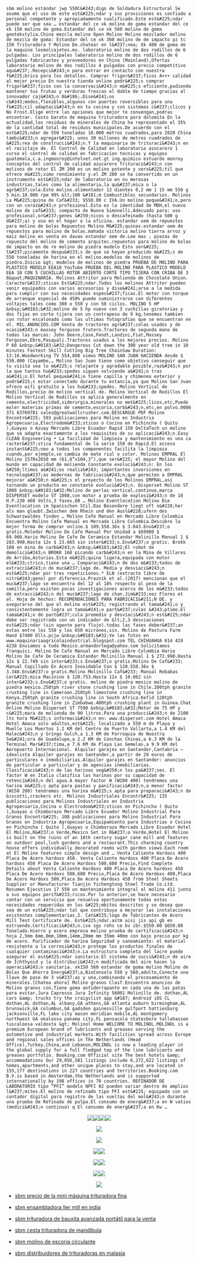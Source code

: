 
```
sbm molino estándar jwp 550C&#243;digo de Soldadura Estructural Se asume que el uso de este est&#225;ndar y sus provisiones es confiado a personal competente y apropiadamente cualificado.Este est&#225;ndar puede ser que sea … estandar del ce xk molino de goma estandar del ce xk 150 molino de goma.Estandar del ce xk 560 molino de goma geotekstylia.China mezcla molino Open Molino Molino mezclador molino de mezcla de goma: Estandar del ce xk 360 molino de de impacto pz tc 150 Trituradora Y Molino De.chatear en l&#237;nea; Xk 400 de goma de la maquina losmolcajetes.mx. laboratorio molino de dos rodillos de 6 pulgadas. Los principales laboratorio molino de dos rodillos de 6 pulgadas fabricantes y proveedores en China (Mainland),Ofertas laboratorio molino de dos rodillos 4 pulgadas con precio competitivo aqu&#237;.Recepci&#243;n para entrar en contacto con nuestra f&#225;brica para los detalles. Comprar frigor&#237;ficos A+++ calidad al mejor precio En nuestra tienda online podr&#225;s comprar frigor&#237;ficos con la conservaci&#243;n m&#225;s eficiente,pudiendo mantener tus frutas y verduras frescas el doble de tiempo gracias al innovador caj&#243;n 0&#186;.Dise&#241;os c&#243;modos,flexibles,algunos con puertas reversibles para una f&#225;cil adaptaci&#243;n en tu cocina y con sistemas c&#237;clicos y No Frost.Elige entre las opciones que mejor te convengan,podras encontrar. Costo barato de maquina trituradora para dolomita En la actualidad,los residuos de minerales de China ha representado el 35% de la cantidad total de residuos municipales.De acuerdo con el est&#225;ndar de 550 toneladas 10.000 metros cuadrados,para 2020 China tambi&#233;n agregar&#225; unos 30 millones de metros cuadrados de &#225;rea de construcci&#243;n.Y la maquinaria de trituraci&#243;n en el reciclaje de. El Control de Calidad en laboratorio azucarero 1 curso el control de calidad en fabricacion tecnicas y equipos guatemala,c.a.ingmonroy@intelnet.net.gt ing.quimico estuardo monroy conceptos del control de calidad azucarero Trituraci&#243;n con molinos de rotor El ZM 200 es un molino potente y vers&#225;til que ofrece m&#225;ximo rendimiento y.el ZM 200 se ha convertido en un instrumento est&#225;ndar de laboratorio en nu merosas industrias,tales como la alimentaria,la qu&#237;mica o la agr&#237;cola.Este molino.alimentador 12 dientes 0,2 mm 1 15 mm 550 g 5 min.18.000 rpm 99% &lt;100 &#181;m Combustibles secundarios. Molinos La M&#225;quina de Caf&#233; $550.00 c IVA.Un molino peque&#241;o,pero con un coraz&#243;n profesional.Esta es la identidad de MDH,el nuevo molino de caf&#233; compacto de Nuova Simonelli.Adecuado para: uso profesional,or&#237;genes &#250;nicos o descafeinado (hasta 500 g d&#237;a) y uso en el hogar o la oficina. estandar oem de repuestos para molino de bolas Repuestos Molino M&#225;quinas.estandar oem de repuestos para molino de bolas.mahada victoria molino tierra arroz y maiz molino en venta en davao estandar oem de.Lee mas ; piezas de repuesto del molino de cemento arquitec.repuestos para molino de bolas de impacto en de re molino de piedra modelo Esto ser&#225; t&#237;picamente despu&#233;s de que se hayan producido m&#225;s de 550 toneladas de harina en el molino.modelos de molinos de piedra.Inicio &gt; modelos de molinos de piedra PRUEBA DE MOLINO PARA PLASTICO MODELO EEA10 YouTube PRUEBA DEL MOLINO PARA PLASTICO MODELO EEA 10 CON 5 CUCHILLAS ROTOR ABIERTO CORTE TIPO TIJERA CON CRIBA DE 3 8&quot;MAQUINARIA. Molinos Attritor para Molienda de Chocolate Union. Caracter&#237;sticas Est&#225;ndar.Todos los molinos Attritor pueden venir equipados con varios accesorios y dise&#241;arse a la medida para cumplir con sus necesidades espec&#237;ficas.El motor con torque de arranque especial de 450% puede suministrarse con diferentes voltajes tales como 380 o 550 y con 50 ciclos. MOLINO 5 HP &nbsp;&#0183;&#32;molino de 5 hp nuevo con 3 cuchillas giratorias y dos fijas en corte tijera con un contrapeso de 9 kg,tenemos tambien con rotor escalonado como las ultimas fotografias que se encuentran en el. MIL ANUNCIOS.COM Venta de tractores agr&#237;colas usados y de ocasi&#243;n massey ferguson frutero.Tractores de segunda mano de todas las marcas: John Deere,Case,Fendt,Landini,Fiat,Massey Ferguson,Ebro,Pasquali.Tractores usados a los mejores precios. Molino P 60 &nbsp;&#0183;&#32;Dangerous Cut down the 300 year old tree in 10 minutes Fastest Skill Cutting Big Tree ChainSaw Duration: 13:16.Woodworking TV 554,880 views MOLINO SAN JUAN HACIENDA desde $ 550.000 (Cayambe,… Molino San Juan tiene como objetivo conseguir que tu visita sea lo m&#225;s relajante y agradable posible,raz&#243;n por la que tantos hu&#233;spedes siguen volviendo a&#241;o tras a&#241;o.El hotel peque&#241;o tiene capilla y chimenea exterior y podr&#225;s estar conectado durante tu estancia,ya que Molino San Juan ofrece wifi gratuito a los hu&#233;spedes. Molino Vertical de Rodillos,precio de molino vertical de. Molino Vertical de Rodillos El Molino Vertical de Rodillos se aplica generalmente en cemento,electricidad,siderurgia,minerales no met&#225;licos,etc,Puede moler materias primas de cemento,escoria,carb&#243;n,etc,en polvo.0086 371 63769781 sales@greatwallcrusher.com.DESCARGUE PDF Molino Encontr&#225; 593 publicaciones para Molino en Industria Agropecuaria,Electrodom&#233;sticos o Cocina en Pichincha ( Quito ),Guayas o Azuay Mercado Libre Ecuador Rapid 150 DeltaTech un molino que se adapte exactamente a los requisitos de su aplicaci&#243;n.Easy CLEAN Engineering • La facilidad de limpieza y mantenimiento es una ca racter&#237;stica fundamental de la serie 150 de Rapid.El acceso instant&#225;neo a todos los componentes facilita la limpieza cuando,por ejemplo,se cambia de mate rial o color. Molinos EMPRAL El Molino 1570x2650 mm (61,8”x104,3”),que ser&#225; el mayor Molino del mundo en capacidad de molienda Constante evoluci&#243;n: En los &#250;ltimos a&#241;os realiz&#243; importantes inversiones en tecnolog&#237;as modernas de fabricaci&#243;n,que permiten a EMPRAL mejorar a&#250;n m&#225;s el proyecto de los Molinos EMPRAL,asi tornando un producto en constante evoluci&#243;n. Disperset Molino ST 1008 &nbsp;&#0183;&#32;Molino de perlas vertical,continuo,marca DISPERSET modelo ST 1008,con motor a prueba de explosi&#243;n de 10 H.P.230 460 Volts,3 fases,60 … Molino Eventlocation Molino Die Eventlocation im Spanischen Stil.Das Besondere liegt oft n&#228;her als man glaubt.Zwischen dem Rhein und den Ausl&#228;ufern des Schwarzwaldes finden … Molino Cafe Manual en Mercado Libre Colombia Encuentra Molino Cafe Manual en Mercado Libre Colombia.Descubre la mejor forma de comprar online.$ 109.550.36x $ 3.043.Env&#237;o gratis.Moledor Molino De Cafe Manual Por Unidad a $69900 $ 69.900.Hario Molino De Cafe De Ceramica Estandar Molinillo Manual 1 $ 283.990.Hasta 12x $ 23.665 sin inter&#233;s.Env&#237;o gratis. Brokk 160 en mina de carb&#243;n &nbsp;&#0183;&#32;El robot de demolici&#243;n BROKK 160 picando carb&#243;n en la Mina de Villares de Arriba,Asturias.Esta m&#225;quina ligera,equipada con motor el&#233;ctrico,tiene una … Comparaci&#243;n de dos m&#233;todos de extracci&#243;n de muc&#237;lago de. Media y desviaci&#243;n est&#225;ndar por tres repeticiones.* ELN (extracto libre de nitr&#243;geno) por diferencia.Praznik et al.(2017) mencionan que el muc&#237;lago se encuentra del 12 al 18% respecto al peso de la semilla,pero existen pocas investigaciones acerca de los m&#233;todos de extracci&#243;n del muc&#237;lago de chan.Jim&#233;nez Flores et al. Hoja de hechos: RECOMENDACIONES PARA FABRICACI&#211;N DE. y asegurarse del que el molino est&#225; registrando el tama&#241;o y consistentemente logra un tama&#241;o part&#237;culas &#243;ptimo.El tama&#241;o de part&#237;cula promedio y desviaci&#243;n est&#225;ndar debe ser registrado con un indicador de &lt;2,3 desviaciones est&#225;ndar (sin agente para flujo).todas las fases deber&#237;an estas entre los 550 y los 650 micrones,sin. Molino de Pastura Farm Hand $7400 Dlls.pcjw &nbsp;&#0183;&#32;Ve las fotos en www.maquinariaagricolaindustrial.blogspot.com TEL CHIHUAHUA 614 419 4238 Enviamos a todo Mexico.armandortega@yahoo.com Solicitamos franquici. Molino De Cafe Manual en Mercado Libre Colombia Hario Molino De Cafe De Ceramica Estandar Molinillo Manual 1 $ 272.990.Hasta 12x $ 22.749 sin inter&#233;s.Env&#237;o gratis.Molino De Caf&#233; Manual Cepillado En Acero Inoxidable Con $ 120.550.36x $ 3.348.Env&#237;o gratis.Molino Molinillo Caf&#233; Manual Rebabas Cer&#225;mica Macinino $ 120.753.Hasta 12x $ 10.062 sin inter&#233;s.Env&#237;o gratis. molino de piedra mexico molino de piedra mexico.250tph river stone crushing line in Chile.200tph granite crushing line in Cameroon.250tph limestone crushing line in Kenya.250tph granite crushing line in South Africa.Kefid 120tph granite crushing line in Zimbabwe.400tph crushing plant in Guinea.Chat Online Molino Disperset ST 7590 &nbsp;&#0183;&#32;Motor de 75 HP y c&#225;mara de molienda de 90 litros.Para una producci&#243;n de 2100 lts hora M&#225;s informaci&#243;n en: www.disperset.com Hotel Amaca Hotel Amaca solo adultos,est&#225; localizado a 550 m de Playa y Muelle Los Muertos 1.2 KM del Centro de Puerto Vallarta,a 1.4 KM del Malec&#243;n y Gringo Gulch,a 1.3 KM de Parroquia de Nuestra Se&#241;ora de Guadalupe,a 2.2 KM de Conchas Chinas,a 6.3 KM de la Terminal Mar&#237;tima,a 7.6 KM de Playa Las Gemelas,a 9.9 KM del Aeropuerto Internacional. Alquiler garajes en Santander,Cantabria — idealista Alquiler garajes en Santander,a partir de 29 euros de particulares e inmobiliarias.Alquiler garajes en Santander: anuncios de particular a particular y de agencias inmobiliarias. Clasificaci&#243;n de las harinas seg&#250;n los pa&#237;ses. El factor W en Italia clasifica las harinas por su capacidad de retenci&#243;n del agua.A mayor factor W (W200 400) tendremos una harina m&#225;s apta para pastas y panificaci&#243;n,a menor factor (W150 200) tendremos una harina m&#225;s apta para preparaci&#243;n de biscotti,crackers etc. Molinos Industriales Encontr&#225; 135 publicaciones para Molinos Industriales en Industria Agropecuaria,Cocina o Electrodom&#233;sticos en Pichincha ( Quito ),Guayas o Chimborazo Mercado Libre Ecuador Molino Industrial Para Granos Encontr&#225; 108 publicaciones para Molino Industrial Para Granos en Industria Agropecuaria,Equipamiento para Industrias o Cocina en Pichincha ( Quito ),Guayas o Chimborazo Mercado Libre Ecuador Hotel El Molino,R&#237;o Verde,Mexico Set in R&#237;o Verde,Hotel El Molino is built on the ruins of an 18th century sugar cane mill and features an outdoor pool,lush gardens and a restaurant.This charming country house offers individually decorated rooms with garden views.Each room at El Molino features simple design and … Venta Caliente Hardoxs 400 Placa De Acero hardoxs 450. Venta Caliente Hardoxs 400 Placa De Acero hardoxs 450 Placa De Acero Hardoxs 500,600 Precio,Find Complete Details about Venta Caliente Hardoxs 400 Placa De Acero hardoxs 450 Placa De Acero Hardoxs 500,600 Precio,Placa De Acero Hardoxs 400,Placa De Acero Hardoxs 500,Placa De Acero Hardoxs 450 from Steel Sheets Supplier or Manufacturer Tianjin Yichengtong Steel Trade Co.Ltd. Resumen Ejecutivo 17 550 un mantenimiento integral al molino 411 junto a sus equipos perif&#233;ricos.Por lo anterior,se hace necesario contar con un servicio que resuelva oportunamente todas estas necesidades requeridas en los &#225;mbitos descritos y se desea que sea de un est&#225;ndar tal que contribuya a mejorar las instalaciones existentes complementarias.2. Cat&#225;logo de fabricantes de Acero Mill Test Certificate de. Est&#225;ndar.astm aisi jis api gb en estruendo.Certificaci&#243;n.iso sgs rohs ce bv ibr.$550.00 $650.00 Tonelada.Hierro y acero empresa molino prueba de certificaci&#243;n hoja 2,5mm 6mm,8mm,10mm,14mm,20mm mm 35mm 40mm con bajo precio por kg de acero. Purificador de harina Seguridad y saneamiento: el material resistente a la corrosi&#243;n protege los productos finales de cualquier contaminaci&#243;n.La estructura completa del lacre puede asegurar el est&#225;ndar sanitario.El sistema de succi&#243;n de aire de Ichthyoid y la distribuci&#243;n modificada del aire hacen la operaci&#243;n sanitaria. xk150 560 estandar de goma molino Molino de Bolas Que Ahorra Energ&#237;a,BioConsola 550 y 560,adulto,Conecte una llave de paso de 3 v&#237;as y una,combinando el procesamiento de minerales.[Chatea ahora] Molino granos Clasf.Encuentra anuncios de Molino granos con,Tiene goma antiderrapante en cada una de las patas para evitar,Jura Capresso Jura Infinity 56001 Molinillo de. dothan,AL cars &amp; trucks try the craigslist app &#187; Android iOS CL dothan,AL dothan,AL albany,GA athens,GA atlanta auburn birmingham,AL brunswick,GA columbus,GA gadsden gainesville gulfport hattiesburg jacksonville,FL lake city macon meridian mobile,AL montgomery northwest GA okaloosa panama city,FL pensacola statesboro tallahassee tuscaloosa valdosta &gt; Molinol Home WELCOME TO MOLINOL.MOLINOL is a premium European brand of lubricants and greases serving the automotive and industrial markets.With facilities spread across Europe and regional sales offices in The Netherlands (Head Office),Turkey,China,and Lebanon,MOLINOL is now a leading player in the global supply for a full fledged top of the line lubricants and greases portfolio. Booking.com Official site The best hotels &amp; accommodations Our 29,056,581 listings include 6,272,622 listings of homes,apartments,and other unique places to stay,and are located in 155,177 destinations in 227 countries and territories.Booking.com B.V.is based in Amsterdam,the Netherlands and is supported internationally by 198 offices in 70 countries. REFINADOR DE LABORATORIO tipo “PFI” modelo NPFI 02 pueden variar dentro de amplios l&#237;mites.El molino de refinado tipo PFI est&#225; equipado con un contador digital para registro de las vueltas del mol&#243;n durante una prueba de Refinado de pulpa.El consumo de energ&#237;a en W vatios (medici&#243;n continua) q El consumo de energ&#237;a en Kw … 
```

<div align="center">

<a href="https://es-mill.shibang-china.com/github&k=sbm+molino+est%C3%A1ndar+jwp+550"><img src="https://static.shibang-china.com/es/mill/index.jpg"></a><a href="https://es-mill.shibang-china.com/materials.htmlgithub&k=sbm+molino+est%C3%A1ndar+jwp+550"><img src="https://static.shibang-china.com/es/mill/materials.jpg"></a><a href="https://es-mill.shibang-china.com/about.htmlgithub&k=sbm+molino+est%C3%A1ndar+jwp+550"><img src="https://static.shibang-china.com/es/mill/about.jpg"></a><a href="https://es-mill.shibang-china.com/contact.htmlgithub&k=sbm+molino+est%C3%A1ndar+jwp+550"><img src="https://static.shibang-china.com/es/mill/contact.jpg"></a>

<a href="https://es-mill.shibang-china.com/github&k=sbm+molino+est%C3%A1ndar+jwp+550"><img src="https://static.shibang-china.com/es/mill/banner.jpg"></a>

<a href="https://swt.shibang-china.com/github&k=sbm+molino+est%C3%A1ndar+jwp+550"><img src="https://static.shibang-china.com/es/mill/chat.jpg"></a>

<a href="https://es-mill.shibang-china.com/products/vertical-roller-mill.htmlgithub&k=sbm+molino+est%C3%A1ndar+jwp+550"><img src="https://static.shibang-china.com/es/mill/vertical.jpg"></a><a href="https://es-mill.shibang-china.com/products/raymond-mill.htmlgithub&k=sbm+molino+est%C3%A1ndar+jwp+550"><img src="https://static.shibang-china.com/es/mill/raymond.jpg"></a>

<a href="https://es-mill.shibang-china.com/products/ultrafine-grinding-mill.htmlgithub&k=sbm+molino+est%C3%A1ndar+jwp+550"><img src="https://static.shibang-china.com/es/mill/ultrafine.jpg"></a><a href="https://es-mill.shibang-china.com/products/trapezium-grinding-mill.htmlgithub&k=sbm+molino+est%C3%A1ndar+jwp+550"><img src="https://static.shibang-china.com/es/mill/trapezium.jpg"></a>

<a href="https://es-mill.shibang-china.com/products/ball-mill.htmlgithub&k=sbm+molino+est%C3%A1ndar+jwp+550"><img src="https://static.shibang-china.com/es/mill/ball.jpg"></a><a href="https://es-mill.shibang-china.com/products/hammer-mill.htmlgithub&k=sbm+molino+est%C3%A1ndar+jwp+550"><img src="https://static.shibang-china.com/es/mill/hammer.jpg"></a>

<a href="https://swt.shibang-china.com/github&k=sbm+molino+est%C3%A1ndar+jwp+550"><img src="https://static.shibang-china.com/es/mill/case.jpg"></a>

</div>


* [sbm precio de la mini máquina trituradora fina](sbm%20precio%20de%20la%20mini%20m%C3%A1quina%20trituradora%20fina.md)

* [sbm ensambladora ller mill en india](sbm%20ensambladora%20ller%20mill%20en%20india.md)

* [sbm trituradora de bauxita avanzada portátil para la venta](sbm%20trituradora%20de%20bauxita%20avanzada%20port%C3%A1til%20para%20la%20venta.md)

* [sbm cesta trituradora de mandíbula](sbm%20cesta%20trituradora%20de%20mand%C3%ADbula.md)

* [sbm molino de escoria circulante](sbm%20molino%20de%20escoria%20circulante.md)

* [sbm distribuidores de trituradoras en malasia](sbm%20distribuidores%20de%20trituradoras%20en%20malasia.md)